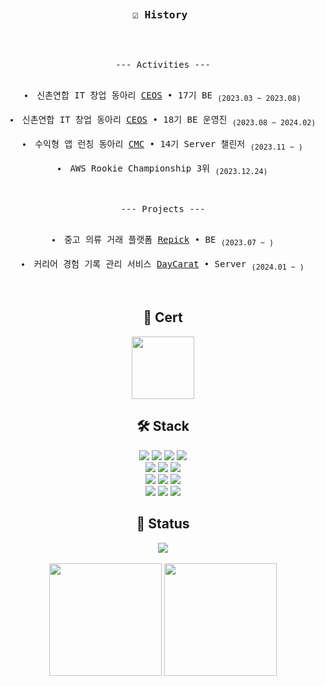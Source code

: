 <div align=center>	

<br>
<pre >
<h3>☑️ History </h3>
  
--- Activities ---
<li>신촌연합 IT 창업 동아리 <a href="https://github.com/CEOS-Developers">CEOS</a> • 17기 BE <sub>(2023.03 ~ 2023.08)</sub></li>
<li>신촌연합 IT 창업 동아리 <a href="https://github.com/CEOS-Developers">CEOS</a> • 18기 BE 운영진 <sub>(2023.08 ~ 2024.02)</sub></li>
<li>수익형 앱 런칭 동아리 <a href="https://github.com/Central-MakeUs">CMC</a> • 14기 Server 챌린저 <sub>(2023.11 ~ )</sub></li>
<li>AWS Rookie Championship 3위 <sub>(2023.12.24)</sub></li>

--- Projects ---
<li>중고 의류 거래 플랫폼 <a href="https://github.com/Repick-official/repick-server/tree/develop">Repick</a> • BE <sub>(2023.07 ~ )</sub></li>
<li>커리어 경험 기록 관리 서비스 <a href="https://github.com/Central-MakeUs/DayCarat-Server">DayCarat</a> • Server <sub>(2024.01 ~ )</sub></li>

</pre>

<h2>🪪 Cert</h2>
<a href="https://www.credly.com/badges/fcdbf795-a718-43c0-be3e-dd1aed7bcdf6/public_url"><img src="https://github.com/mushroom1324/repick-mobile-view/assets/76674422/5c54ce24-fc48-4e2d-8504-e01681c88e21" width="100px" /></a>

<h2>🛠 Stack</h3>
<img src="https://img.shields.io/badge/Lambda-FF9900?style=flat-square&logo=awslambda&logoColor=white"/>
<img src="https://img.shields.io/badge/ECS-FF9900?style=flat-square&logo=amazonecs&logoColor=white"/>
<img src="https://img.shields.io/badge/Docker-2496ED?style=flat-square&logo=Docker&logoColor=white"/>
<img src="https://img.shields.io/badge/Terraform-844FBA?style=flat-square&logo=Terraform&logoColor=white"/>
<br>
<img src="https://img.shields.io/badge/Spring-6DB33F?style=flat-square&logo=Spring&logoColor=white"/>
<img src="https://img.shields.io/badge/Flask-000000?style=flat-square&logo=Flask&logoColor=white"/>
<img src="https://img.shields.io/badge/React-61DAFB?style=flat-square&logo=React&logoColor=white"/>
<br>
<img src="https://img.shields.io/badge/Redis-DC382D?style=flat-square&logo=redis&logoColor=white"/>
<img src="https://img.shields.io/badge/MySQL-4479A1?style=flat-square&logo=MySQL&logoColor=white"/>
<img src="https://img.shields.io/badge/DynamoDB-4053D6?style=flat-square&logo=amazondynamodb&logoColor=white"/>
<br>
<img src="https://img.shields.io/badge/Python-3776AB?style=flat-square&logo=Python&logoColor=white"/>
<img src="https://img.shields.io/badge/Java-FF7800?style=flat-square&logo=coffeescript&logoColor=white"/>
<img src="https://img.shields.io/badge/Node.js-339933?style=flat-square&logo=Node.js&logoColor=white"/>
<br>

<h2>🔗 Status</h3>
<img src="https://komarev.com/ghpvc/?username=mushroom1324&color=blue&label=PROFILE+VIEWS"/>
<br><br>

<img height="180em" src="http://mazassumnida.wtf/api/v2/generate_badge?boj=popcorn1324"/>
<img height="180em" src="https://leetcard.jacoblin.cool/popcoder?theme=dark" />
<br><br>

</div>

